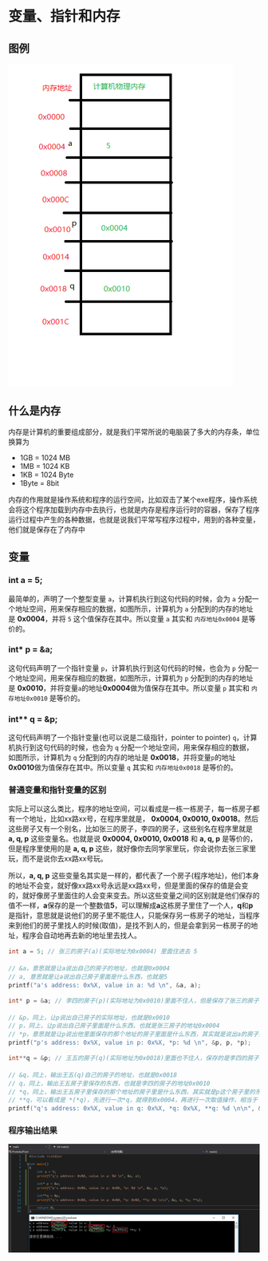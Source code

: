 # 变量、指针和内存 #

## 图例 ##

![](memory.png)

## 什么是内存 ##

内存是计算机的重要组成部分，就是我们平常所说的电脑装了多大的内存条，单位换算为

* 1GB = 1024 MB
* 1MB = 1024 KB
* 1KB = 1024 Byte
* 1Byte = 8bit

内存的作用就是操作系统和程序的运行空间，比如双击了某个exe程序，操作系统会将这个程序加载到内存中去执行，也就是内存是程序运行时的容器，保存了程序运行过程中产生的各种数据，也就是说我们平常写程序过程中，用到的各种变量，他们就是保存在了内存中

## 变量 ##

### int a = 5; ###

最简单的，声明了一个整型变量 `a`，计算机执行到这句代码的时候，会为 `a` 分配一个地址空间，用来保存相应的数据，如图所示，计算机为 `a` 分配到的内存的地址是 **0x0004**，并将 `5` 这个值保存在其中。所以变量 `a` 其实和 `内存地址0x0004` 是等价的。

### int* p = &a; ###

这句代码声明了一个指针变量 `p`，计算机执行到这句代码的时候，也会为 `p` 分配一个地址空间，用来保存相应的数据，如图所示，计算机为 `p` 分配到的内存的地址是 **0x0010**，并将变量`a`的地址**0x0004**做为值保存在其中。所以变量 `p` 其实和 `内存地址0x0010` 是等价的。

### int** q = &p; ###

这句代码声明了一个指针变量(也可以说是二级指针，pointer to pointer) `q`，计算机执行到这句代码的时候，也会为 `q` 分配一个地址空间，用来保存相应的数据，如图所示，计算机为 `q` 分配到的内存的地址是 **0x0018**，并将变量`p`的地址**0x0010**做为值保存在其中。所以变量 `q` 其实和 `内存地址0x0018` 是等价的。

### 普通变量和指针变量的区别 ###

实际上可以这么类比，程序的地址空间，可以看成是一栋一栋房子，每一栋房子都有一个地址，比如xx路xx号，在程序里就是， **0x0004, 0x0010, 0x0018**。然后这些房子又有一个别名，比如张三的房子，李四的房子，这些别名在程序里就是 **a, q, p** 这些变量名。也就是说 **0x0004, 0x0010, 0x0018** 和 **a, q, p** 是等价的，但是程序里使用的是 **a, q, p** 这些，就好像你去同学家里玩，你会说你去张三家里玩，而不是说你去xx路xx号玩。

所以，**a, q, p** 这些变量名其实是一样的，都代表了一个房子(程序地址)，他们本身的地址不会变，就好像xx路xx号永远是xx路xx号，但是里面的保存的值是会变的，就好像房子里面住的人会变来变去。所以这些变量之间的区别就是他们保存的值不一样，**a**保存的是一个整数值**5**，可以理解成**a**这栋房子里住了一个人，**q**和**p**是指针，意思就是说他们的房子里不能住人，只能保存另一栋房子的地址，当程序来到他们的房子里找人的时候(取值)，是找不到人的，但是会拿到另一栋房子的地址，程序会自动地再去新的地址里去找人。

``` cpp
int a = 5; // 张三的房子(a)(实际地址为0x0004) 里面住进去 5

// &a，意思就是让a说出自己的房子的地址，也就是0x0004
// a, 意思就是让a说出自己房子里面是什么东西，也就是5
printf("a's address: 0x%X, value in a: %d \n", &a, a);
```

``` cpp
int* p = &a; // 李四的房子(p)(实际地址为0x0010)里面不住人，但是保存了张三的房子(a)的地址0x0004

// &p，同上，让p说出自己房子的实际地址，也就是0x0010
// p，同上，让p说出自己房子里面是什么东西，也就是张三房子的地址0x0004
// *p，意思就是让p说出他里面保存的那个地址的房子里面是什么东西，其实就是说出a的房子里面是什么东西，也就是5
printf("p's address: 0x%X, value in p: 0x%X, *p: %d \n", &p, p, *p);
```

``` cpp
int**q = &p; // 王五的房子(q)(实际地址为0x0018)里面也不住人，保存的是李四的房子(p)的地址0x0010

// &q，同上，输出王五(q)自己的房子的地址，也就是0x0018
// q，同上，输出王五房子里保存的东西，也就是李四的房子的地址0x0010
// *q，同上，输出王五房子里保存的那个地址的房子里是什么东西，其实就是p这个房子里的东西，也就是 0x0004，还是一个地址
// **q，可以看成是 *(*q)，先进行一次*q，就得到0x0004，再进行一次取值操作，相当于 *(0x0004)，就取出0x0004这个地址里的东西，也就是 5
printf("q's address: 0x%X, value in q: 0x%X, *q: 0x%X, **q: %d \n\n", &q, q, *q, **q);
```

### 程序输出结果 ###

![](run.png)